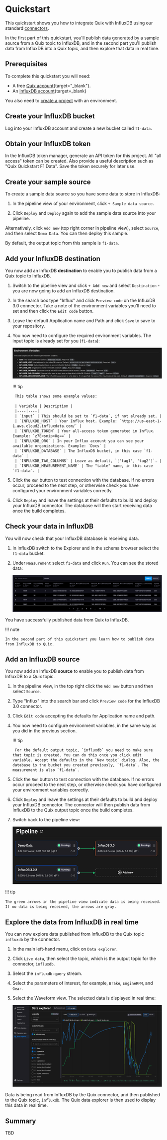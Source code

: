 # Quickstart

This quickstart shows you how to integrate Quix with InfluxDB using our standard [connectors](../../connectors/index.md).

In the first part of this quickstart, you'll publish data generated by a sample source from a Quix topic to InfluxDB, and in the second part you'll publish data from InfluxDB into a Quix topic, and then explore that data in real time.

## Prerequisites

To complete this quickstart you will need:

* A free [Quix account](https://portal.platform.quix.ai/self-sign-up){target="_blank"}.
* An [InfluxDB account](https://www.influxdata.com/products/influxdb-cloud/serverless/){target=_blank}

You also need to [create a project](../../create/create-project.md) with an environment.

## Create your InfluxDB bucket

Log into your InfluxDB account and create a new bucket called `f1-data`.

## Obtain your InfluxDB token

In the InfluxDB token manager, generate an API token for this project. All "all access" token can be created. Also provide a useful description such as "Quix Quickstart F1 Data". Save the token securely for later use.

## Create your sample source

To create a sample data source so you have some data to store in InfluxDB:

1. In the pipeline view of your environment, click `+ Sample data source`. 

2. Click `Deploy` and `Deploy` again to add the sample data source into your pipeline.

Alternatively, click `Add new` (top right corner in pipeline view), select `Source`, and then select `Demo Data`. You can then deploy this sample.

By default, the output topic from this sample is `f1-data`.

## Add your InfluxDB destination

You now add an InfluxDB **destination** to enable you to publish data from a Quix topic to InfluxDB.

1. Switch to the pipeline view and click `+ Add new` and select `Destination` - you are now going to add an InfluxDB destination.

2. In the search box type "Influx" and click `Preview code` on the InfluxDB 3.0 connector. Take a note of the environment variables you'll need to set and then click the `Edit code` button.

3. Leave the default Application name and Path and click `Save` to save to your repository.

4. You now need to configure the required environment variables. The input topic is already set for you (`f1-data`):

    ![InfluxDB environment variables](../../images/integrations/influxdb-environment-variables.png)

    !!! tip

        This table shows some example values:

        | Variable | Description |
        |----|----|
        | `input` | This should be set to `f1-data`, if not already set. |
        | `INFLUXDB_HOST` | Your Influx host. Example: `https://us-east-1-1.aws.cloud2.influxdata.com/` |
        | `INFLUXDB_TOKEN` | Your all-access token generated in Influx. Example: `z7E<snip>Og==` |
        | `INFLUXDB_ORG` | In your Influx account you can see your available organizations. Example: `Docs` |
        | `INFLUXDB_DATABASE` | The InfluxDB bucket, in this case `f1-data` |
        | `INFLUXDB_TAG_COLUMNS` | Leave as default, `['tag1', 'tag2']`. |
        | `INFLUXDB_MEASUREMENT_NAME` | The "table" name, in this case `f1-data`. |

5. Click the `Run` button to test connection with the database. If no errors occur, proceed to the next step, or otherwise check you have configured your environment variables correctly.

6. Click `Deploy` and leave the settings at their defaults to build and deploy your InfluxDB connector. The database will then start receiving data once the build completes.

## Check your data in InfluxDB

You will now check that your InfluxDB database is receiving data. 

1. In InfluxDB switch to the Explorer and in the schema browser select the `f1-data` bucket. 

2. Under `Measurement` select `f1-data` and click `Run`. You can see the stored data:

    ![stored data](../../images/integrations/influxdb-f1-data-results.png)

You have successfully published data from Quix to InfluxDB.

!!! note

    In the second part of this quickstart you learn how to publish data from InfluxDB to Quix.

## Add an InfluxDB source

You now add an InfluxDB **source** to enable you to publish data from InfluxDB to a Quix topic.

1. In the pipeline view, in  the top right click the `Add new` button and then select `Source`.

2. Type "Influx" into the search bar and click `Preview code` for the InfluxDB 3.0 connector.

3. Click `Edit code` accepting the defaults for Application name and path.

4. You now need to configure environment variables, in the same way as you did in the previous section.

    !!! tip
    
        For the default output topic, `influxdb` you need to make sure that topic is created. You can do this once you click edit variable. Accept the defaults in the `New topic` dialog. Also, the database is the bucket you created previously, `f1-data`. The measurement is also `f1-data`.

5. Click the `Run` button to test connection with the database. If no errors occur proceed to the next step, or otherwise check you have configured your environment variables correctly.

6. Click `Deploy` and leave the settings at their defaults to build and deploy your InfluxDB connector. The connector will then publish data from InfluxDB to the Quix output topic once the build completes.

7. Switch back to the pipeline view:

    ![Pipeline view](../../images/integrations/influxdb-pipeline.png)

!!! tip

    The green arrows in the pipeline view indicate data is being received. If no data is being received, the arrows are gray.

## Explore the data from InfluxDB in real time

You can now explore data published from InfluxDB to the Quix topic `influxdb` by the connector.

1. In the main left-hand menu, click on `Data explorer`.

2. Click `Live data`, then select the topic, which is the output topic for the connector, `influxdb`.

3. Select the `influxdb-query` stream.

4. Select the parameters of interest, for example, `Brake`, `EngineRPM`, and `Gear`.

5. Select the Waveform view. The selected data is displayed in real time:

    ![real-time waveform display](../../images/integrations/influxdb-data-explorer.png)

Data is being read from InfluxDB by the Quix connector, and then published to the Quix topic, `influxdb`. The Quix data explorer is then used to display this data in real time.

## Summary

TBD